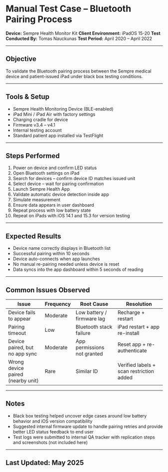 # Manual Test Case – Bluetooth Pairing Process 
**Device:** Sempre Health Monitor Kit 
**Client Environment:** iPadOS 15-20 
**Test Conducted By:** Tomas Nauckunas 
**Test Period:** April 2020 – April 2022 

---

## Objective  
To validate the Bluetooth pairing process between the Sempre medical device and patient-issued iPad under black box testing conditions.

---

## Tools & Setup  
- Sempre Health Monitoring Device (BLE-enabled)  
- iPad Mini / iPad Air with factory settings  
- Charging cradle for device  
- Firmware v3.4 – v4.1  
- Internal testing account  
- Standard patient app installed via TestFlight

---

## Steps Performed

1. Power on device and confirm LED status  
2. Open Bluetooth settings on iPad  
3. Search for devices – confirm device ID matches issued unit  
4. Select device – wait for pairing confirmation  
5. Launch Sempre Health App  
6. Validate automatic device detection inside app  
7. Simulate measurement  
8. Ensure data appears in user dashboard  
9. Repeat process with low battery state  
10. Repeat on iPads with iOS 14.1 and 15.3 for version testing

---

## Expected Results

- Device name correctly displays in Bluetooth list  
- Successful pairing within 10 seconds  
- Device auto-connects when app launches  
- No manual re-pairing needed unless device is reset  
- Data syncs into the app dashboard within 5 seconds of reading

---

## Common Issues Observed

| Issue | Frequency | Root Cause | Resolution |
|-------|-----------|------------|------------|
| Device fails to appear | Moderate | Low battery / firmware lag | Recharge + restart |
| Pairing timeout | Low | Bluetooth stack failure | iPad restart + app re-install |
| Device paired, but no app sync | Moderate | App permissions not granted | Reset app + re-authenticate |
| Wrong device paired (nearby unit) | Rare | Similar ID | Verified labels + scan restriction added |

---

## Notes

- Black box testing helped uncover edge cases around low battery behavior and iOS version compatibility  
- Suggested internal firmware update to handle pairing retries and provide better LED status feedback to end user  
- Test logs were submitted to internal QA tracker with replication steps and screenshots (not included here)

---

## Last Updated: May 2025

